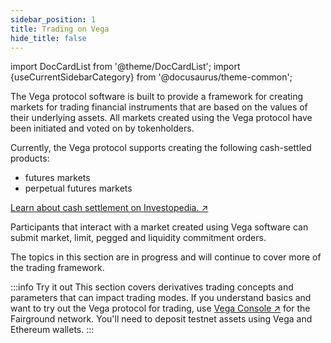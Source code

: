 ```yaml
---
sidebar_position: 1
title: Trading on Vega
hide_title: false
---
```

import DocCardList from '@theme/DocCardList';
import {useCurrentSidebarCategory} from '@docusaurus/theme-common';

The Vega protocol software is built to provide a framework for creating markets for trading financial instruments that are based on the values of their underlying assets. All markets created using the Vega protocol have been initiated and voted on by tokenholders. 

Currently, the Vega protocol supports creating the following cash-settled products:
* futures markets
* perpetual futures markets

[Learn about cash settlement on Investopedia. ↗](https://www.investopedia.com/terms/c/cashsettlement.asp)

Participants that interact with a market created using Vega software can submit market, limit, pegged and liquidity commitment orders.

The topics in this section are in progress and will continue to cover more of the trading framework.

:::info Try it out
This section covers derivatives trading concepts and parameters that can impact trading modes. If you understand basics and want to try out the Vega protocol for trading, use [Vega Console ↗](https://console.fairground.wtf) for the Fairground network. You'll need to deposit testnet assets using Vega and Ethereum wallets.
:::

<DocCardList items={useCurrentSidebarCategory().items}/>